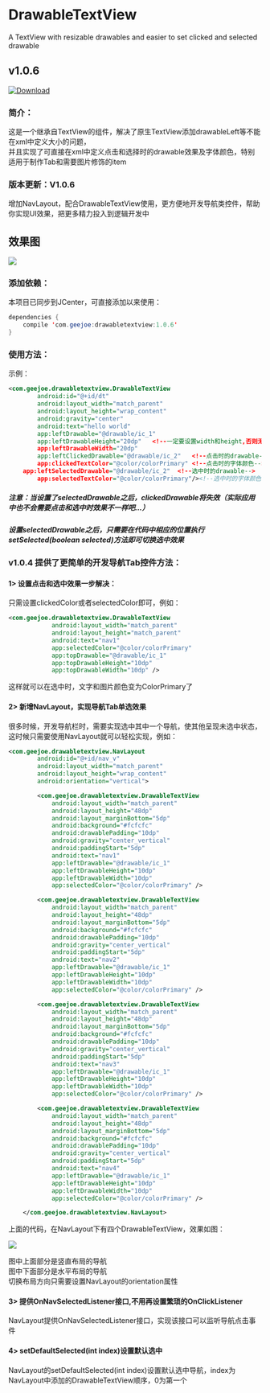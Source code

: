 # DrawableTextView
A TextView with resizable drawables and easier to set clicked and selected drawable

## v1.0.6<br>

[ ![Download](https://api.bintray.com/packages/geejoe/maven/drawabletextview/images/download.svg) ](https://bintray.com/geejoe/maven/drawabletextview/_latestVersion)

### 简介：

这是一个继承自TextView的组件，解决了原生TextView添加drawableLeft等不能在xml中定义大小的问题，<br>
并且实现了可直接在xml中定义点击和选择时的drawable效果及字体颜色，特别适用于制作Tab和需要图片修饰的item<br>

### 版本更新：V1.0.6
增加NavLayout，配合DrawableTextView使用，更方便地开发导航类控件，帮助你实现UI效果，把更多精力投入到逻辑开发中

## 效果图
![](https://github.com/GeeJoe/DrawableTextView/raw/master/gif/2017-06-04_21_33_49.gif)

### 添加依赖：

本项目已同步到JCenter，可直接添加以来使用：

```Java
dependencies {
    compile 'com.geejoe:drawabletextview:1.0.6'
}
```

### 使用方法：

示例：
```xml
<com.geejoe.drawabletextview.DrawableTextView
        android:id="@+id/dt"
        android:layout_width="match_parent"
        android:layout_height="wrap_content"
        android:gravity="center"
        android:text="hello world"
        app:leftDrawable="@drawable/ic_1"
        app:leftDrawableHeight="20dp"   <!--一定要设置width和height,否则无效-->
        app:leftDrawableWidth="20dp"
        app:leftClickedDrawable="@drawable/ic_2"   <!--点击时的drawable-->
        app:clickedTextColor="@color/colorPrimary" <!--点击时的字体颜色-->
	app:leftSelectedDrawable="@drawable/ic_2"  <!--选中时的drawable-->
        app:selectedTextColor="@color/colorPrimary"/><!--选中时的字体颜色-->  
```

##### 注意：当设置了selectedDrawable之后，clickedDrawable将失效（实际应用中也不会需要点击和选中时效果不一样吧...）<br>
##### 设置selectedDrawable之后，只需要在代码中相应的位置执行setSelected(boolean selected)方法即可切换选中效果

### v1.0.4 提供了更简单的开发导航Tab控件方法：

#### 1> 设置点击和选中效果一步解决：
只需设置clickedColor或者selectedColor即可，例如：
```xml
<com.geejoe.drawabletextview.DrawableTextView
            android:layout_width="match_parent"
            android:layout_height="match_parent"
            android:text="nav1"
            app:selectedColor="@color/colorPrimary"
            app:topDrawable="@drawable/ic_1"
            app:topDrawableHeight="10dp"
            app:topDrawableWidth="10dp" />
```
这样就可以在选中时，文字和图片颜色变为ColorPrimary了

#### 2> 新增NavLayout，实现导航Tab单选效果
很多时候，开发导航栏时，需要实现选中其中一个导航，使其他呈现未选中状态，这时候只需要使用NavLayout就可以轻松实现，例如：

```xml
<com.geejoe.drawabletextview.NavLayout
        android:id="@+id/nav_v"
        android:layout_width="match_parent"
        android:layout_height="wrap_content"
        android:orientation="vertical">

        <com.geejoe.drawabletextview.DrawableTextView
            android:layout_width="match_parent"
            android:layout_height="48dp"
            android:layout_marginBottom="5dp"
            android:background="#fcfcfc"
            android:drawablePadding="10dp"
            android:gravity="center_vertical"
            android:paddingStart="5dp"
            android:text="nav1"
            app:leftDrawable="@drawable/ic_1"
            app:leftDrawableHeight="10dp"
            app:leftDrawableWidth="10dp"
            app:selectedColor="@color/colorPrimary" />

        <com.geejoe.drawabletextview.DrawableTextView
            android:layout_width="match_parent"
            android:layout_height="48dp"
            android:layout_marginBottom="5dp"
            android:background="#fcfcfc"
            android:drawablePadding="10dp"
            android:gravity="center_vertical"
            android:paddingStart="5dp"
            android:text="nav2"
            app:leftDrawable="@drawable/ic_1"
            app:leftDrawableHeight="10dp"
            app:leftDrawableWidth="10dp"
            app:selectedColor="@color/colorPrimary" />

        <com.geejoe.drawabletextview.DrawableTextView
            android:layout_width="match_parent"
            android:layout_height="48dp"
            android:layout_marginBottom="5dp"
            android:background="#fcfcfc"
            android:drawablePadding="10dp"
            android:gravity="center_vertical"
            android:paddingStart="5dp"
            android:text="nav3"
            app:leftDrawable="@drawable/ic_1"
            app:leftDrawableHeight="10dp"
            app:leftDrawableWidth="10dp"
            app:selectedColor="@color/colorPrimary" />

        <com.geejoe.drawabletextview.DrawableTextView
            android:layout_width="match_parent"
            android:layout_height="48dp"
            android:layout_marginBottom="5dp"
            android:background="#fcfcfc"
            android:drawablePadding="10dp"
            android:gravity="center_vertical"
            android:paddingStart="5dp"
            android:text="nav4"
            app:leftDrawable="@drawable/ic_1"
            app:leftDrawableHeight="10dp"
            app:leftDrawableWidth="10dp"
            app:selectedColor="@color/colorPrimary" />

    </com.geejoe.drawabletextview.NavLayout>
```
上面的代码，在NavLayout下有四个DrawableTextView，效果如图：<br>

![](https://github.com/GeeJoe/DrawableTextView/raw/master/gif/2017-06-05_20_12_33.gif)

图中上面部分是竖直布局的导航<br>
图中下面部分是水平布局的导航<br>
切换布局方向只需要设置NavLayout的orientation属性<br>

#### 3> 提供OnNavSelectedListener接口,不用再设置繁琐的OnClickListener
NavLayout提供OnNavSelectedListener接口，实现该接口可以监听导航点击事件

#### 4> setDefaultSelected(int index)设置默认选中
NavLayout的setDefaultSelected(int index)设置默认选中导航，index为NavLayout中添加的DrawableTextView顺序，0为第一个